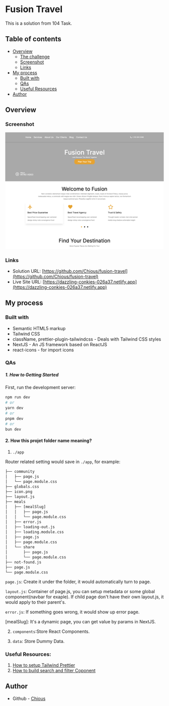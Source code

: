 # Fusion Travel

This is a solution from 104 Task.

## Table of contents

- [Overview](#overview)
  - [The challenge](#the-challenge)
  - [Screenshot](#screenshot)
  - [Links](#links)
- [My process](#my-process)
  - [Built with](#built-with)
  - [QAs](#qas)
  - [Useful Resources](#useful-resources)
- [Author](#author)

## Overview

### Screenshot

![](./screenshot.png)

### Links

- Solution URL: [https://github.com/Chious/fusion-travel](https://github.com/Chious/fusion-travel)
- Live Site URL: [https://dazzling-conkies-026a37.netlify.app](https://dazzling-conkies-026a37.netlify.app)

## My process

### Built with

- Semantic HTML5 markup
- Tailwind CSS
- className, prettier-plugin-tailwindcss - Deals with Tailwind CSS styles
- NextJS - An JS framework based on ReactJS
- react-icons - for import icons

### QAs

##### 1. How to Getting Started

First, run the development server:

```bash
npm run dev
# or
yarn dev
# or
pnpm dev
# or
bun dev
```

#### 2. How this projet folder name meaning?

1. `./app`

Router related setting would save in `./app`, for example:

```
├── community
│   ├── page.js
│   └── page.module.css
├── globals.css
├── icon.png
├── layout.js
├── meals
│   ├── [mealSlug]
│   │   ├── page.js
│   │   └── page.module.css
│   ├── error.js
│   ├── loading-out.js
│   ├── loading.module.css
│   ├── page.js
│   ├── page.module.css
│   └── share
│       ├── page.js
│       └── page.module.css
├── not-found.js
├── page.js
└── page.module.css
```

`page.js`: Create it under the folder, it would automatically turn to page.

`layout.js`: Container of page.js, you can setup metadata or some global component(navbar for exaple). If child page don't have their own layout.js, it would apply to their parent's.

`error.js`: If something goes wrong, it would show up error page.

[mealSlug]: It's a dynamic page, you can get value by params in NextJS.

2. `components`:Store React Components.

3. `data`: Store Dummy Data.

### Useful Resources:

1. [How to setup Tailwind Prettier](https://medium.com/@cameronadams1225/setting-up-a-next-js-13-project-with-eslint-and-prettier-735c3ccfd26c)
2. [How to build search and filter Coponent](https://dev.to/alais29/building-a-real-time-search-filter-in-react-a-step-by-step-guide-3lmm)

## Author

- Github - [Chious](https://github.com/Chious)
